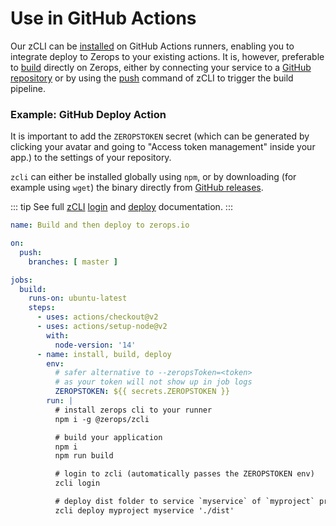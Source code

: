 # Use in GitHub Actions

Our zCLI can be [installed](/documentation/cli/installation-authorization.html#installation) on GitHub Actions runners, enabling you to integrate deploy to Zerops to your existing actions. It is, however, preferable to [build](/documentation/build/how-zerops-build-works.html) directly on Zerops, either by connecting your service to a [GitHub repository](/documentation/github/github-integration.html) or by using the [push](/documentation/cli/available-commands.html#push-project-name-service-name) command of zCLI to trigger the build pipeline.

### Example: GitHub Deploy Action

It is important to add the `ZEROPSTOKEN` secret (which can be generated by clicking your avatar and going to "Access token management" inside your app.) to the settings of your repository.

`zcli` can either be installed globally using `npm`, or by downloading (for example using `wget`) the binary directly from [GitHub releases](https://github.com/zeropsio/zcli/releases).

::: tip
See full [zCLI](/documentation/cli/available-commands.html) [login](/documentation/cli/available-commands.html#login) and [deploy](/documentation/cli/available-commands.html#deploy-project-name-service-name-space-separated-files-or-directories) documentation.
:::

```yaml
name: Build and then deploy to zerops.io

on:
  push:
    branches: [ master ]

jobs:
  build:
    runs-on: ubuntu-latest
    steps:
      - uses: actions/checkout@v2
      - uses: actions/setup-node@v2
        with:
          node-version: '14'
      - name: install, build, deploy
        env:
          # safer alternative to --zeropsToken=<token>
          # as your token will not show up in job logs
          ZEROPSTOKEN: ${{ secrets.ZEROPSTOKEN }}
        run: |
          # install zerops cli to your runner
          npm i -g @zerops/zcli

          # build your application
          npm i
          npm run build

          # login to zcli (automatically passes the ZEROPSTOKEN env)
          zcli login

          # deploy dist folder to service `myservice` of `myproject` project
          zcli deploy myproject myservice './dist'
```

